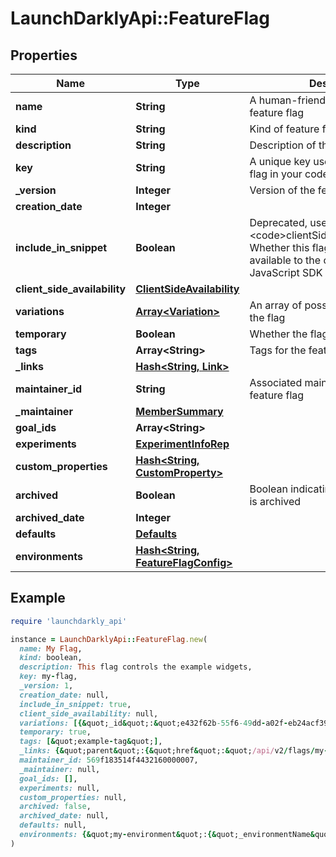 # LaunchDarklyApi::FeatureFlag

## Properties

| Name | Type | Description | Notes |
| ---- | ---- | ----------- | ----- |
| **name** | **String** | A human-friendly name for the feature flag |  |
| **kind** | **String** | Kind of feature flag |  |
| **description** | **String** | Description of the feature flag | [optional] |
| **key** | **String** | A unique key used to reference the flag in your code |  |
| **_version** | **Integer** | Version of the feature flag |  |
| **creation_date** | **Integer** |  |  |
| **include_in_snippet** | **Boolean** | Deprecated, use &lt;code&gt;clientSideAvailability&lt;/code&gt;. Whether this flag should be made available to the client-side JavaScript SDK | [optional] |
| **client_side_availability** | [**ClientSideAvailability**](ClientSideAvailability.md) |  | [optional] |
| **variations** | [**Array&lt;Variation&gt;**](Variation.md) | An array of possible variations for the flag |  |
| **temporary** | **Boolean** | Whether the flag is a temporary flag |  |
| **tags** | **Array&lt;String&gt;** | Tags for the feature flag |  |
| **_links** | [**Hash&lt;String, Link&gt;**](Link.md) |  |  |
| **maintainer_id** | **String** | Associated maintainerId for the feature flag | [optional] |
| **_maintainer** | [**MemberSummary**](MemberSummary.md) |  | [optional] |
| **goal_ids** | **Array&lt;String&gt;** |  | [optional] |
| **experiments** | [**ExperimentInfoRep**](ExperimentInfoRep.md) |  |  |
| **custom_properties** | [**Hash&lt;String, CustomProperty&gt;**](CustomProperty.md) |  |  |
| **archived** | **Boolean** | Boolean indicating if the feature flag is archived |  |
| **archived_date** | **Integer** |  | [optional] |
| **defaults** | [**Defaults**](Defaults.md) |  | [optional] |
| **environments** | [**Hash&lt;String, FeatureFlagConfig&gt;**](FeatureFlagConfig.md) |  |  |

## Example

```ruby
require 'launchdarkly_api'

instance = LaunchDarklyApi::FeatureFlag.new(
  name: My Flag,
  kind: boolean,
  description: This flag controls the example widgets,
  key: my-flag,
  _version: 1,
  creation_date: null,
  include_in_snippet: true,
  client_side_availability: null,
  variations: [{&quot;_id&quot;:&quot;e432f62b-55f6-49dd-a02f-eb24acf39d05&quot;,&quot;value&quot;:true},{&quot;_id&quot;:&quot;a00bf58d-d252-476c-b915-15a74becacb4&quot;,&quot;value&quot;:false}],
  temporary: true,
  tags: [&quot;example-tag&quot;],
  _links: {&quot;parent&quot;:{&quot;href&quot;:&quot;/api/v2/flags/my-project&quot;,&quot;type&quot;:&quot;application/json&quot;},&quot;self&quot;:{&quot;href&quot;:&quot;/api/v2/flags/my-project/my-flag&quot;,&quot;type&quot;:&quot;application/json&quot;}},
  maintainer_id: 569f183514f4432160000007,
  _maintainer: null,
  goal_ids: [],
  experiments: null,
  custom_properties: null,
  archived: false,
  archived_date: null,
  defaults: null,
  environments: {&quot;my-environment&quot;:{&quot;_environmentName&quot;:&quot;My Environment&quot;,&quot;_site&quot;:{&quot;href&quot;:&quot;/default/my-environment/features/client-side-flag&quot;,&quot;type&quot;:&quot;text/html&quot;},&quot;_summary&quot;:{&quot;prerequisites&quot;:0,&quot;variations&quot;:{&quot;0&quot;:{&quot;isFallthrough&quot;:true,&quot;nullRules&quot;:0,&quot;rules&quot;:0,&quot;targets&quot;:0},&quot;1&quot;:{&quot;isOff&quot;:true,&quot;nullRules&quot;:0,&quot;rules&quot;:0,&quot;targets&quot;:0}}},&quot;archived&quot;:false,&quot;fallthrough&quot;:{&quot;variation&quot;:0},&quot;lastModified&quot;:1627071171347,&quot;offVariation&quot;:1,&quot;on&quot;:false,&quot;prerequisites&quot;:[],&quot;rules&quot;:[],&quot;salt&quot;:&quot;61eddeadbeef4da1facecafe3a60a397&quot;,&quot;sel&quot;:&quot;810edeadbeef4844facecafe438f2999492&quot;,&quot;targets&quot;:[],&quot;trackEvents&quot;:false,&quot;trackEventsFallthrough&quot;:false,&quot;version&quot;:1}}
)
```

